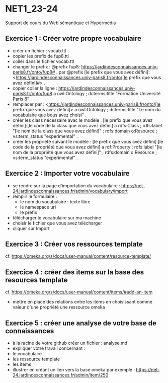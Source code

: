 # NET1_23-24
Support de cours du Web sémantique et Hypermedia

## Exercice 1 : Créer votre propre vocabulaire
- créer un fichier : vocab.ttl
- copier les prefix de fup8.ttl
- coller dans le fichier vocab.ttl
- changer le prefix : @prefix fup8: <https://jardindesconnaissances.univ-paris8.fr/onto/fup8#> .
par @prefix [le prefix que vous avez défini]: <https://jardindesconnaissances.univ-paris8.fr/onto/[le prefix que vous avez défini]#> .
- copier coller la ligne : <https://jardindesconnaissances.univ-paris8.fr/onto/fup8> a owl:Ontology ;
    dcterms:title "Formation Université Paris 8" .
- remplacer par : <https://jardindesconnaissances.univ-paris8.fr/onto/[le prefix que vous avez défini]> a owl:Ontology ;
    dcterms:title "Le nom du vocabulaire que bous avez choisi" .
- créer les class nécessaire avac le modèle :
  [le prefix que vous avez défini]:[le code de la class que vous avez défini] a rdfs:Class ;
    rdfs:label "[le nom de la class que vous avez défini]" ;
    rdfs:domain o:Resource ;
    vs:term_status "experimental" .
- créer les propriété suivant le modèle :
  [le prefix que vous avez défini]:[le code de la propriété que vous avez défini] a rdf:Property ;
    rdfs:label "[le nom de la propriété que vous avez défini]" ;
    rdfs:domain o:Resource ;
    vs:term_status "experimental" .

## Exercice 2 : Importer votre vocabulaire
- se rendre sur la page d'importation du vocabulaire : https://net-24.jardindesconnaissances.fr/admin/vocabulary/import
- remplir le formulaire :
    - le nom du vocabulaire : texte libre
    - le namespace uri
    - le prefix
- télécharger le vocabulaire sur ma machine
- choisir le fichier que vous avez télécharger
- cliquer sur Import

## Exercice 3 : Créer vos ressources template
cf. https://omeka.org/s/docs/user-manual/content/resource-template/

## Exercice 4 : créer des items sur la base des resources template
cf. https://omeka.org/s/docs/user-manual/content/items/#add-an-item
- mettre en place des relations entre les items en choisissant comme valeur d'une propriété une ressource omeka

## Exercice 5 : créer une analyse de votre base de connaissances 
- à la racine de votre github créer un fichier : analyse.md
- expliquer votre travail concernant :
 - le vocabulaire
 - les ressource template
 - les items
- illustrer en créant un lien vers la base omeka par exemple : https://net-24.jardindesconnaissances.fr/admin/item/250

